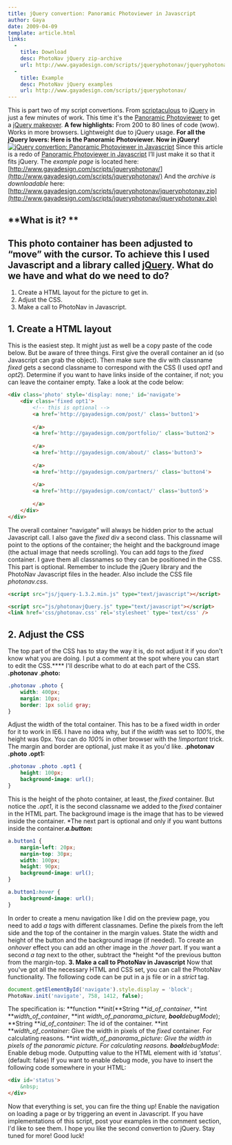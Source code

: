 ```yaml
---
title: jQuery convertion: Panoramic Photoviewer in Javascript
author: Gaya
date: 2009-04-09
template: article.html
links:
  -
    title: Download
    desc: PhotoNav jQuery zip-archive
    url: http://www.gayadesign.com/scripts/jqueryphotonav/jqueryphotonav.zip
  -
    title: Example
    desc: PhotoNav jQuery examples
    url: http://www.gayadesign.com/scripts/jqueryphotonav/
---
```

This is part two of my script convertions. From [scriptaculous](http://script.aculo.us/) to [jQuery](http://jquery.com) in just a few minutes of work. This time it's the [Panoramic Photoviewer](http://www.gayadesign.com/diy/panoramic-photoviewer-in-javascript/) to get a [jQuery makeover](http://www.gayadesign.com/diy/jquery-convertion-panoramic-photoviewer-in-javascript/). **A few highlights:** From 200 to 80 lines of code (wow). Works in more browsers. Lightweight due to jQuery usage. **For all the jQuery lovers: Here is the Panoramic Photoviewer. Now in jQuery!**[![jQuery convertion: Panoramic Photoviewer in Javascript](/articles/jqueryphotonav.jpg "jQuery convertion: Panoramic Photoviewer in Javascript")](http://www.gayadesign.com/diy/jquery-convertion-panoramic-photoviewer-in-javascript/)<span id="more-252"></span> Since this article is a redo of [Panoramic Photoviewer in Javascript](http://www.gayadesign.com/diy/panoramic-photoviewer-in-javascript/) I’ll just make it so that it fits jQuery. The *example page* is located here: [http://www.gayadesign.com/scripts/jqueryphotonav/](http://www.gayadesign.com/scripts/jqueryphotonav/) And the *archive is downloadable* here: [http://www.gayadesign.com/scripts/jqueryphotonav/jqueryphotonav.zip](http://www.gayadesign.com/scripts/jqueryphotonav/jqueryphotonav.zip)

**What is it? **
----------------

 This photo container has been adjusted to “move” with the cursor. To achieve this I used Javascript and a library called [jQuery](http://jQuery.com). **What do we have and what do we need to do?**
----------------------------------------------

1. Create a HTML layout for the picture to get in.
2. Adjust the CSS.
3. Make a call to PhotoNav in Javascript.

**1. Create a HTML layout**
---------------------------

 This is the easiest step. It might just as well be a copy paste of the code below. But be aware of three things. First give the overall container an id (so Javascript can grab the object). Then make sure the div with classname *fixed* gets a second classname to correspond with the CSS (I used *opt1* and *opt2*). Determine if you want to have links inside of the container, if not; you can leave the container empty. Take a look at the code below: 
```html
<div class='photo' style='display: none;' id='navigate'>
    <div class='fixed opt1'>
        <!-- this is optional -->
        <a href='http://gayadesign.com/post/' class='button1'>
        
        </a>
        <a href='http://gayadesign.com/portfolio/' class='button2'>
        
        </a>
        <a href='http://gayadesign.com/about/' class='button3'>
        
        </a>
        <a href='http://gayadesign.com/partners/' class='button4'>
        
        </a>
        <a href='http://gayadesign.com/contact/' class='button5'>
        
        </a>
    </div>
</div>
```
 The overall container “navigate” will always be hidden prior to the actual Javascript call. I also gave the *fixed* div a second class. This classname will point to the options of the container; the height and the background image (the actual image that needs scrolling). You can add *<a> tags* to the *fixed* container. I gave them all classnames so they can be positioned in the CSS. This part is optional. Remember to include the jQuery library and the PhotoNav Javascript files in the header. Also include the CSS file *photonav.css*. 
```html
<script src="js/jquery-1.3.2.min.js" type="text/javascript"></script>

<script src="js/photonavjQuery.js" type="text/javascript"></script>
<link href='css/photonav.css' rel='stylesheet' type='text/css' />
```
 **2. Adjust the CSS**
---------------------

 The top part of the CSS has to stay the way it is, do not adjust it if you don't know what you are doing. I put a comment at the spot where you can start to edit the CSS.**** I'll describe what to do at each part of the CSS. **.photonav .photo:** 
```css
.photonav .photo {
    width: 400px;
    margin: 10px;
    border: 1px solid gray;
}
```
 Adjust the width of the total container. This has to be a fixed width in order for it to work in IE6. I have no idea why, but if the *width* was set to *100%*, the height was 0px. You can do *100%* in other browser with the *!important* trick. The margin and border are optional, just make it as you'd like. **.photonav .photo .opt1:** 
```css
.photonav .photo .opt1 {
    height: 100px;
    background-image: url();
}
```
 This is the height of the photo container, at least, the *fixed* container. But notice the *.opt1*, it is the second classname we added to the *fixed* container in the HTML part. The background image is the image that has to be viewed inside the container. *The next part is optional and only if you want buttons inside the container.***a.button*:** 
```css
a.button1 {
    margin-left: 20px;
    margin-top: 30px;
    width: 100px;
    height: 90px;
    background-image: url();
}

a.button1:hover {
    background-image: url();
}
```
 In order to create a menu navigation like I did on the preview page, you need to add *a tags* with different classnames. Define the pixels from the left side and the top of the container in the margin values. State the width and height of the button and the background image (if needed). To create an *onhover* effect you can add an other image in the *:hover* part. If you want a second *a tag* next to the other, subtract the *height *of the previous button from the margin-top. **3. Make a call to PhotoNav in Javascript** Now that you've got all the necessary HTML and CSS set, you can call the PhotoNav functionality. The following code can be put in a js file or in a *strict* tag. 
```javascript
document.getElementById('navigate').style.display = 'block';
PhotoNav.init('navigate', 758, 1412, false);
```
 The specification is: **function **init(**String ***id_of_container*, **int ***width_of_container*, **int ***width_of_panorama_picture*, **bool***debugMode*); **String ***id_of_container*: The id of the container. **int ***width_of_container*: Give the width in pixels of the *fixed* container. For calculating reasons. **int ***width_of_panorama_picture*: Give the width in pixels of the <span style="font-style: italic;">panoramic </span>*picture*. For calculating reasons. **bool***debugMode*: Enable debug mode. Outputting value to the HTML element with id *'status'*. (default: false) If you want to enable debug mode, you have to insert the following code somewhere in your HTML: 
```html
<div id='status'>
    &nbsp;
</div>
```
 Now that everything is set, you can fire the thing up! Enable the navigation on loading a page or by triggering an event in Javascript. If you have implementations of this script, post your examples in the comment section, I'd like to see them. I hope you like the second convertion to jQuery. Stay tuned for more! Good luck!